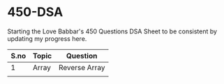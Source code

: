 # 450-DSA
Starting the Love Babbar's 450 Questions DSA Sheet to be consistent by updating my progress here.

| S.no | Topic | Question |
|-------|-------|-------------|
| 1 | Array | Reverse Array |
||||
